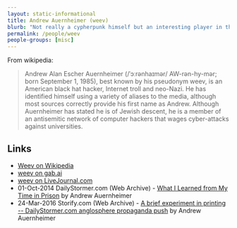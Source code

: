 ```yaml
---
layout: static-informational
title: Andrew Auernheimer (weev)
blurb: "Not really a cypherpunk himself but an interesting player in the world the cypherpunks helped build: White supremacist hacker, father of modern trolling culture, cryptocurrency trader, printer mischief-maker"
permalink: /people/weev
people-groups: [misc]
---
```


From wikipedia:

> Andrew Alan Escher Auernheimer (/ˈɔːrənhaɪmər/ AW-rən-hy-mər; born September 1, 1985), best known by his pseudonym weev, is an American black hat hacker, Internet troll and neo-Nazi. He has identified himself using a variety of aliases to the media, although most sources correctly provide his first name as Andrew. Although Auernheimer has stated he is of Jewish descent, he is a member of an antisemitic network of computer hackers that wages cyber-attacks against universities.

## Links

* [Weev on Wikipedia](https://en.wikipedia.org/wiki/Weev)
* [weev on gab.ai](https://gab.ai/weev)
* [weev on LiveJournal.com](http://weev.livejournal.com/)
* 01-Oct-2014 DailyStormer.com (Web Archive) - [What I Learned from My Time in Prison](https://web.archive.org/web/20170723115752/http://www.dailystormer.com/what-i-learned-from-my-time-in-prison/) by Andrew Auernheimer
* 24-Mar-2016 Storify.com (Web Archive) - [A brief experiment in printing -- DailyStormer.com anglosphere propaganda push](https://web.archive.org/web/20170817175806/https://storify.com/weev/a-small-experiment-in) by Andrew Auernheimer
